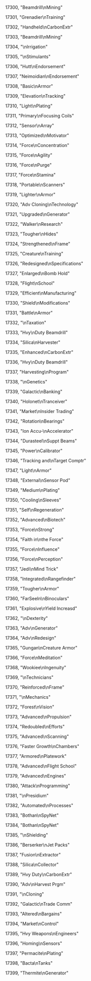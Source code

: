﻿17300, "Beamdrill\nMining"

17301, "Grenadier\nTraining"

17302, "Handheld\nCarbonExtr"

17303, "Beamdrill\nMining"

17304, "\nIrrigation"

17305, "\nStimulants"

17306, "Hutt\nEndorsement"

17307, "Neimoidian\nEndorsement"

17308, "Basic\nArmor"

17309, "Elevation\nTracking"

17310, "Light\nPlating"

17311, "Primary\nFocusing Coils"

17312, "Sensor\nArray"

17313, "Optimized\nMotivator"

17314, "Force\nConcentration"

17315, "Force\nAgility"

17316, "Force\nPurge"

17317, "Force\nStamina"

17318, "Portable\nScanners"

17319, "Lighter\nArmor"

17320, "Adv Cloning\nTechnology"

17321, "Upgraded\nGenerator"

17322, "Walker\nResearch"

17323, "Tougher\nHides"

17324, "Strengthened\nFrame"

17325, "Creature\nTraining"

17326, "Redesigned\nSpecifications"

17327, "Enlarged\nBomb Hold"

17328, "Flight\nSchool"

17329, "Efficient\nManufacturing"

17330, "Shield\nModifications"

17331, "Battle\nArmor"

17332, "\nTaxation"

17333, "Hvy\nDuty Beamdrill"

17334, "Silica\nHarvester"

17335, "Enhanced\nCarbonExtr"

17336, "Hvy\nDuty Beamdrill"

17337, "Harvesting\nProgram"

17338, "\nGenetics"

17339, "Galactic\nBanking"

17340, "Holonet\nTranceiver"

17341, "Market\nInsider Trading"

17342, "Rotation\nBearings"

17343, "Ion Accu-\nAccelerator"

17344, "Durasteel\nSuppt Beams"

17345, "Power\nCalibrator"

17346, "Tracking and\nTarget Comptr"

17347, "Light\nArmor"

17348, "External\nSensor Pod"

17349, "Medium\nPlating"

17350, "Cooling\nSleeves"

17351, "Self\nRegeneration"

17352, "Advanced\nBiotech"

17353, "Force\nStrong"

17354, "Faith in\nthe Force"

17355, "Force\nInfluence"

17356, "Force\nPerception"

17357, "Jedi\nMind Trick"

17358, "Integrated\nRangefinder"

17359, "Tougher\nArmor"

17360, "FarSeeIn\nBinoculars"

17361, "Explosive\nYield Increasd"

17362, "\nDexterity"

17363, "Adv\nGenerator"

17364, "Adv\nRedesign"

17365, "Gungan\nCreature Armor"

17366, "Force\nMeditation"

17368, "Wookiee\nIngenuity"

17369, "\nTechnicians"

17370, "Reinforced\nFrame"

17371, "\nMechanics"

17372, "Forest\nVision"

17373, "Advanced\nPropulsion"

17374, "Redoubled\nEfforts"

17375, "Advanced\nScanning"

17376, "Faster Growth\nChambers"

17377, "Armored\nPlatework"

17378, "Advanced\nFlight School"

17379, "Advanced\nEngines"

17380, "Attack\nProgramming"

17381, "\nPresidium"

17382, "Automated\nProcesses"

17383, "Bothan\nSpyNet"

17384, "Bothan\nSpyNet"

17385, "\nShielding"

17386, "Berserker\nJet Packs"

17387, "Fusion\nExtractor"

17388, "Silica\nCollector"

17389, "Hvy Duty\nCarbonExtr"

17390, "Adv\nHarvest Prgm"

17391, "\nCloning"

17392, "Galactic\nTrade Comm"

17393, "Altered\nBargains"

17394, "Market\nControl"

17395, "Hvy Weapons\nEngineers"

17396, "Homing\nSensors"

17397, "Permacite\nPlating"

17398, "Bacta\nTanks"

17399, "Thermite\nGenerator"

